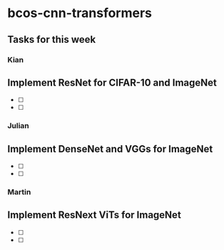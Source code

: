 # bcos-cnn-transformers


## Tasks for this week

### Kian
## Implement ResNet for CIFAR-10 and ImageNet
- [ ]
- [ ]

### Julian
## Implement DenseNet and VGGs for ImageNet
- [ ]
- [ ]

### Martin
## Implement ResNext ViTs for ImageNet
- [ ]
- [ ]